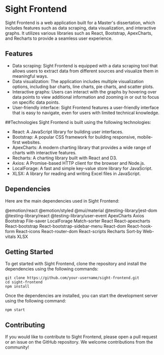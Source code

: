 # Sight Frontend
Sight Frontend is a web application built for a Master's dissertation, which includes features such as data scraping, data visualization, and interactive graphs. It utilizes various libraries such as React, Bootstrap, ApexCharts, and Recharts to provide a seamless user experience.

## Features
- Data scraping: Sight Frontend is equipped with a data scraping tool that allows users to extract data from different sources and visualize them in meaningful ways.
- Data visualization: The application includes multiple visualization options, including bar charts, line charts, pie charts, and scatter plots.
- Interactive graphs: Users can interact with the graphs by hovering over data points to view additional information and zooming in or out to focus on specific data points.
- User-friendly interface: Sight Frontend features a user-friendly interface that is easy to navigate, even for users with limited technical knowledge.

##Technologies
Sight Frontend is built using the following technologies:

- React: A JavaScript library for building user interfaces.
- Bootstrap: A popular CSS framework for building responsive, mobile-first websites.
- ApexCharts: A modern charting library that provides a wide range of charts with interactive features.
- Recharts: A charting library built with React and D3.
- Axios: A Promise-based HTTP client for the browser and Node.js.
- LocalForage: A fast and simple key-value store library for JavaScript.
- XLSX: A library for reading and writing Excel files in JavaScript.

## Dependencies
Here are the main dependencies used in Sight Frontend:

@emotion/react
@emotion/styled
@mui/material
@testing-library/jest-dom
@testing-library/react
@testing-library/user-event
ApexCharts
Axios
Bootstrap
File-saver
LocalForage
Match-sorter
React
React-apexcharts
React-bootstrap
React-bootstrap-sidebar-menu
React-dom
React-hook-form
React-icons
React-router-dom
React-scripts
Recharts
Sort-by
Web-vitals
XLSX

## Getting Started
To get started with Sight Frontend, clone the repository and install the dependencies using the following commands:

```
git clone https://github.com/your-username/sight-frontend.git
cd sight-frontend
npm install
```

Once the dependencies are installed, you can start the development server using the following command:
```
npm start
```

## Contributing
If you would like to contribute to Sight Frontend, please open a pull request or an issue on the GitHub repository. We welcome contributions from the community!

